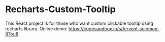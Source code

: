 # Recharts-Custom-Tooltip
This React project is for those who want custom clickable tooltip using recharts library.
Online demo: https://codesandbox.io/s/fervent-solomon-87ou8
